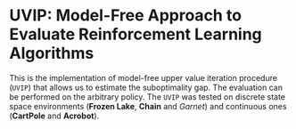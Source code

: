 # UVIP: Model-Free Approach to Evaluate Reinforcement Learning Algorithms

This is the implementation of model-free upper value iteration procedure (`UVIP`) that allows us to estimate the suboptimality gap. The evaluation can be performed on the arbitrary policy. The `UVIP` was tested on discrete state space environments (**Frozen Lake**, **Chain** and *Garnet*) and continuous ones (**CartPole** and **Acrobot**). 
